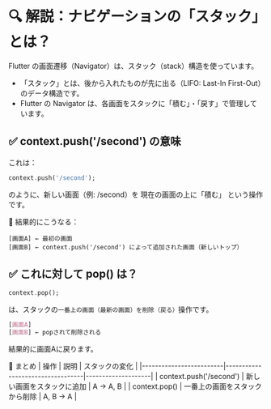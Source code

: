 # 🔍 解説：ナビゲーションの「スタック」とは？  
Flutter の画面遷移（Navigator）は、スタック（stack）構造を使っています。

* 「スタック」とは、後から入れたものが先に出る（LIFO: Last-In First-Out）のデータ構造です。
* Flutter の Navigator は、各画面をスタックに「積む」・「戻す」で管理しています。

## ✅ context.push('/second') の意味  
これは：

```dart
context.push('/second');
```
のように、新しい画面（例: /second）を 現在の画面の上に「積む」 という操作です。

📌 結果的にこうなる：

```less
[画面A] ← 最初の画面  
[画面B] ← context.push('/second') によって追加された画面（新しいトップ）
```
## ✅ これに対して pop() は？

```dart
context.pop();
```
は、スタックの`一番上の画面（最新の画面）を削除（戻る）`操作です。

```css
[画面A]  
[画面B] ← popされて削除される
```
結果的に画面Aに戻ります。


🎯 まとめ
| 操作                    | 説明                             | スタックの変化     |
|-------------------------|----------------------------------|--------------------|
| context.push('/second') | 新しい画面をスタックに追加       | A → A, B           |
| context.pop()           | 一番上の画面をスタックから削除   | A, B → A           |
